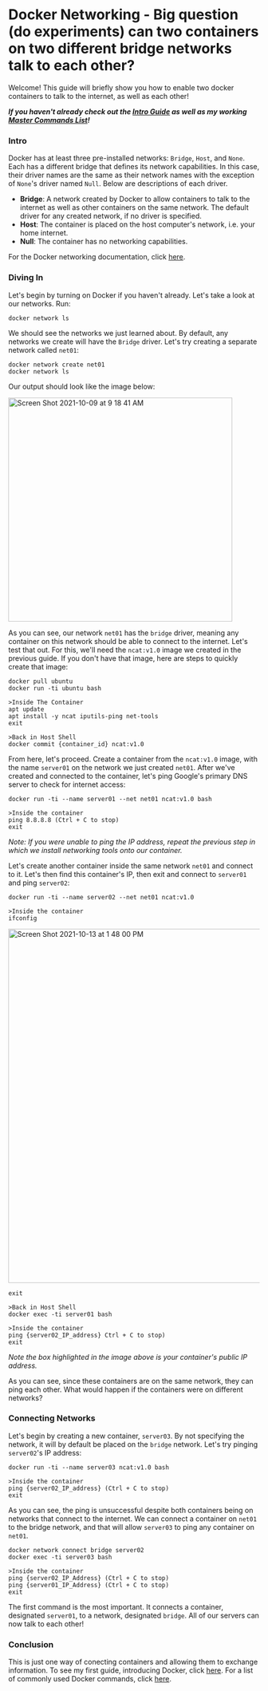 # Docker Networking - Big question (do experiments) can two containers on two different bridge networks talk to each other?

Welcome! This guide will briefly show you how to enable two docker containers to talk to the internet, as well as each other!

***If you haven't already check out the [Intro Guide](https://github.com/SrKoDes/scripts/blob/main/docker/docker_guide.md) as well as my working [Master Commands List](https://github.com/SrKoDes/scripts/blob/main/docker/docker_commands.md)!***

### Intro

Docker has at least three pre-installed networks: `Bridge`, `Host`, and `None`. Each has a different bridge that defines its network capabilities. In this case, their driver names are the same as their network names with the exception of `None`'s driver named `Null`. Below are descriptions of each driver.
- **Bridge**: A network created by Docker to allow containers to talk to the internet as well as other containers on the same network. The default driver for any created network, if no driver is specified.
- **Host**: The container is placed on the host computer's network, i.e. your home internet.
- **Null**: The container has no networking capabilities.

For the Docker networking documentation, click [here](https://docs.docker.com/network/).

### Diving In

Let's begin by turning on Docker if you haven't already. Let's take a look at our networks. Run:
```
docker network ls
```
We should see the networks we just learned about. By default, any networks we create will have the `Bridge` driver. Let's try creating a separate network called `net01`:
```
docker network create net01
docker network ls
```
Our output should look like the image below:

<img width="449" alt="Screen Shot 2021-10-09 at 9 18 41 AM" src="https://user-images.githubusercontent.com/84875113/136659429-77f6fe43-5656-4b81-8327-5e7d7f0ecb22.png">

As you can see, our network `net01` has the `bridge` driver, meaning any container on this network should be able to connect to the internet. Let's test that out. For this, we'll need the `ncat:v1.0` image we created in the previous guide. If you don't have that image, here are steps to quickly create that image:
```
docker pull ubuntu
docker run -ti ubuntu bash

>Inside The Container
apt update
apt install -y ncat iputils-ping net-tools
exit

>Back in Host Shell
docker commit {container_id} ncat:v1.0
```
From here, let's proceed. Create a container from the `ncat:v1.0` image, with the name `server01` on the network we just created `net01`. After we've created and connected to the container, let's ping Google's primary DNS server to check for internet access:
```
docker run -ti --name server01 --net net01 ncat:v1.0 bash

>Inside the container
ping 8.8.8.8 (Ctrl + C to stop)
exit
```
*Note: If you were unable to ping the IP address, repeat the previous step in which we install networking tools onto our container.*

Let's create another container inside the same network `net01` and connect to it. Let's then find this container's IP, then exit and connect to `server01` and ping `server02`:
```
docker run -ti --name server02 --net net01 ncat:v1.0

>Inside the container
ifconfig
```

<img width="710" alt="Screen Shot 2021-10-13 at 1 48 00 PM" src="https://user-images.githubusercontent.com/84875113/137192388-4393b4f5-437e-48be-ac31-f8ba406679f9.png">


```
exit

>Back in Host Shell
docker exec -ti server01 bash

>Inside the container
ping {server02_IP_address} Ctrl + C to stop)
exit
```
*Note the box highlighted in the image above is your container's public IP address.*

As you can see, since these containers are on the same network, they can ping each other. What would happen if the containers were on different networks?

### Connecting Networks

Let's begin by creating a new container, `server03`. By not specifying the network, it will by default be placed on the `bridge` network. Let's try pinging `server02`'s IP address:
```
docker run -ti --name server03 ncat:v1.0 bash

>Inside the container
ping {server02_IP_address} (Ctrl + C to stop)
exit
```
As you can see, the ping is unsuccessful despite both containers being on networks that connect to the internet. We can connect a container on `net01` to the bridge network, and that will allow `server03` to ping any container on `net01`.
```
docker network connect bridge server02
docker exec -ti server03 bash

>Inside the container
ping {server02_IP_Address} (Ctrl + C to stop)
ping {server01_IP_Address} (Ctrl + C to stop)
exit
```
The first command is the most important. It connects a container, designated `server01`, to a network, designated `bridge`. All of our servers can now talk to each other!

### Conclusion
This is just one way of conecting containers and allowing them to exchange information. To see my first guide, introducing Docker, click [here](https://github.com/SrKoDes/scripts/blob/main/docker/docker_guide.md). For a list of commonly used Docker commands, click [here](https://github.com/SrKoDes/scripts/blob/main/docker/docker_commands.md).
